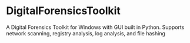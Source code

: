 # DigitalForensicsToolkit
A Digital Forensics Toolkit for Windows with GUI built in Python. Supports network scanning, registry analysis, log analysis, and file hashing

